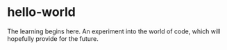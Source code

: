# hello-world

The learning begins here. An experiment into the world of code, which will hopefully provide for the future. 
